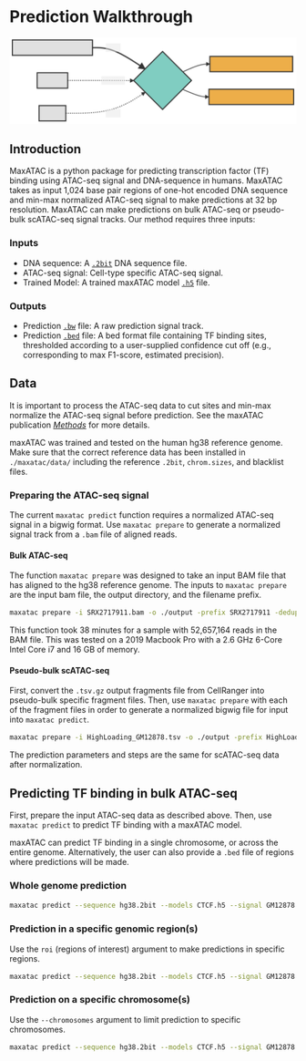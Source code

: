 # Prediction Walkthrough

![maxATAC Predict Overview](../figs/maxatac_predict_overview.svg)

## Introduction

MaxATAC is a python package for predicting transcription factor (TF) binding using ATAC-seq signal and DNA-sequence in humans. MaxATAC takes as input 1,024 base pair regions of one-hot encoded DNA sequence and min-max normalized ATAC-seq signal to make predictions at 32 bp resolution. MaxATAC can make predictions on bulk ATAC-seq or pseudo-bulk scATAC-seq signal tracks. Our method requires three inputs:

### Inputs

* DNA sequence: A [`.2bit`](https://genome.ucsc.edu/goldenPath/help/twoBit.html) DNA sequence file.
* ATAC-seq signal: Cell-type specific ATAC-seq signal.
* Trained Model: A trained maxATAC model [`.h5`](https://www.tensorflow.org/tutorials/keras/save_and_load) file.

### Outputs

* Prediction [`.bw`](https://genome.ucsc.edu/FAQ/FAQformat.html#format6.1) file: A raw prediction signal track.
* Prediction [`.bed`](https://genome.ucsc.edu/FAQ/FAQformat.html#format1) file: A bed format file containing TF binding sites, thresholded according to a user-supplied confidence cut off (e.g., corresponding to max F1-score, estimated precision).

## Data

It is important to process the ATAC-seq data to cut sites and min-max normalize the ATAC-seq signal before prediction. See the maxATAC publication [*Methods*](https://www.biorxiv.org/content/10.1101/2022.01.28.478235v1) for more details.

maxATAC was trained and tested on the human hg38 reference genome. Make sure that the correct reference data has been installed in `./maxatac/data/` including the reference `.2bit`, `chrom.sizes`, and blacklist files.

### Preparing the ATAC-seq signal

The current `maxatac predict` function requires a normalized ATAC-seq signal in a bigwig format. Use `maxatac prepare` to generate a normalized signal track from a `.bam` file of aligned reads.

#### Bulk ATAC-seq

The function `maxatac prepare` was designed to take an input BAM file that has aligned to the hg38 reference genome. The inputs to `maxatac prepare` are the input bam file, the output directory, and the filename prefix.

```bash
maxatac prepare -i SRX2717911.bam -o ./output -prefix SRX2717911 -dedup
```

This function took 38 minutes for a sample with 52,657,164 reads in the BAM file. This was tested on a 2019 Macbook Pro with a 2.6 GHz 6-Core Intel Core i7 and 16 GB of memory.

#### Pseudo-bulk scATAC-seq

First, convert the `.tsv.gz` output fragments file from CellRanger into pseudo-bulk specific fragment files. Then, use `maxatac prepare` with each of the fragment files in order to generate a normalized bigwig file for input into `maxatac predict`.

```bash
maxatac prepare -i HighLoading_GM12878.tsv -o ./output -prefix HighLoading_GM12878
```

The prediction parameters and steps are the same for scATAC-seq data after normalization.

## Predicting TF binding in bulk ATAC-seq

First, prepare the input ATAC-seq data as described above. Then, use `maxatac predict` to predict TF binding with a maxATAC model.

maxATAC can predict TF binding in a single chromosome, or across the entire genome. Alternatively, the user can also provide a `.bed` file of regions where predictions will be made.

### Whole genome prediction

```bash
maxatac predict --sequence hg38.2bit --models CTCF.h5 --signal GM12878.bigwig
```

### Prediction in a specific genomic region(s)

Use the `roi` (regions of interest) argument to make predictions in specific regions.

```bash
maxatac predict --sequence hg38.2bit --models CTCF.h5 --signal GM12878.bigwig --roi ROI.bed
```

### Prediction on a specific chromosome(s)

Use the `--chromosomes` argument to limit prediction to specific chromosomes.

```bash
maxatac predict --sequence hg38.2bit --models CTCF.h5 --signal GM12878.bigwig --chromosomes chr3 chr5
```
